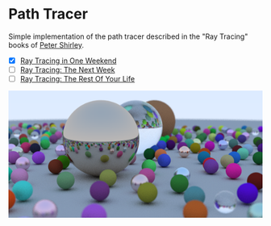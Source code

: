 # Path Tracer

Simple implementation of the path tracer described in the "Ray Tracing" books of [Peter Shirley](https://github.com/petershirley).

- [x] [Ray Tracing in One Weekend](https://www.amazon.com/Ray-Tracing-Weekend-Minibooks-Book-ebook/dp/B01B5AODD8)
- [ ] [Ray Tracing: The Next Week](https://www.amazon.com/Ray-Tracing-Next-Week-Minibooks-ebook/dp/B01CO7PQ8C)
- [ ] [Ray Tracing: The Rest Of Your Life](https://www.amazon.com/Ray-Tracing-Rest-Your-Minibooks-ebook/dp/B01DN58P8C)

![Render](render.png "I prefer left-handed coordinate systems :P")
